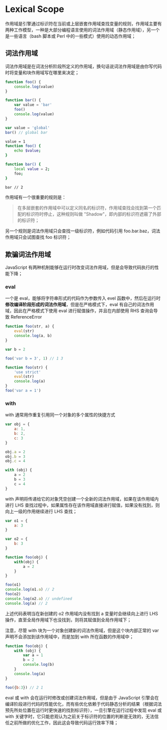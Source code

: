 # Lexical Scope

作用域是引擎通过标识符在当前或上层嵌套作用域查找变量的规则，作用域主要有两种工作模型，一种是大部分编程语言使用的词法作用域（静态作用域），另一个是一些语言（bash 脚本或 Perl 中的一些模式）使用的动态作用域；

## 词法作用域

词法作用域是在词法分析阶段所定义的作用域，换句话说词法作用域是由你写代码时将变量和块作用域写在哪里来决定；

```js
function foo() {
    console.log(value)
}

function bar() {
    var value = 'bar'
    foo()
    console.log(value)
}

var value = 'global'
bar() // global bar
```

```bash
value = 1
function foo() {
    echo $value;
}

function bar() {
    local value = 2;
    foo;
}

bar // 2
```

作用域有一个很重要的规则是：

> 在多层嵌套的作用域中可以定义同名的标识符，作用域查找会找到第一个匹配的标识符时停止，这种规则叫做 "Shadow"，即内部的标识符遮蔽了外部的标识符；

另一个规则是词法作用域只会查找一级标识符，例如代码引用 foo.bar.baz，词法作用域只会试图查找 foo 标识符；

## 欺骗词法作用域

JavaScript 有两种机制能够在运行时改变词法作用域，但是会导致代码执行的性能下降；

### eval

一个是 eval，能够将字符串形式的代码作为参数传入 evel 函数中，然后在运行时**修改编译阶段形成的词法作用域**，但是在严格模式下，eval 有自己的词法作用域，因此在严格模式下使用 eval 进行赋值操作，并且在内部使用 RHS 查询会导致 ReferenceError

```js
function foo(str, a) {
    eval(str)
    console.log(a, b)
}

var b = 2

foo('var b = 3', 1) // 1 3
```

```js
function foo(str) {
    'use strict'
    eval(str)
    console.log(a)
}
foo('var a = 1')
```

### with

with 通常用作重复引用同一个对象的多个属性的快捷方式

```js
var obj = {
    a: 1,
    b: 2,
    c: 3
}

obj.a = 2
obj.b = 3
obj.c = 4

with (obj) {
    a = 2
    b = 3
    c = 4
}
```

with 声明将传递给它的对象凭空创建一个全新的词法作用域，如果在该作用域内进行 LHS 查找过程中，如果属性存在该作用域直接进行赋值，如果没有找到，则向上一级的作用继续进行 LHS 查找；

```js
var o1 = {
    a: 3
}

var o2 = {
    b: 3
}

function foo(obj) {
    with(obj) {
        a = 2
    }
}

foo(o1)
console.log(o1.a) // 2
foo(o2)
console.log(o2.a) // undefined
console.log(a) // 2
```

上述代码表明当在新创建的 o2 作用域内没有找到 a 变量时会继续向上进行 LHS 操作，直至全局作用域下也没找到，则将其赋值到全局作用域下；

注意，尽管 with 块为一个对象创建新的词法作用域，但是这个块内部正常的 var 声明不会添加到该作用域中，而是加到 with 所在函数的作用域中；

```js
function foo(obj) {
    with (obj) {
        var a = 1
        b = 2
        console.log(b)
    }
    console.log(a)
}

foo({b:3}) // 2 1
```

eval 或 with 会在运行时修改或创建词法作用域，但是由于 JavaScript 引擎会在编译阶段进行代码的性能优化，而有些优化依赖于代码静态分析的结果（根据词法预先所处位置在运行时更快速的找到标识符），一旦引擎在运行过程中发现 eval 或 with 关键字时，它只能悲观认为之前关于标识符的位置的判断是无效的，无法信任之前所做的优化工作，因此这会导致代码运行效率下降；